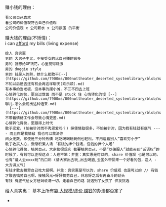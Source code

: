 
赚小钱的理由：
```
看公司自己喜欢
看公司的价值观符合自己价值观
公司价值观 x 公司薪水 x 公司氛围 的平衡
```

赚大钱的理由(不矫情)：<br>
i can [afford](http://whisper.sh/whisper/054f2b0ec135d56ba69e2e49746e9b7ccdfff8#search?q=summer+bikini) my bills (living expense)
```
给人 真实惠
男的 大男子主义，不接受女的比自己赚的钱多
男的 就想给GF钱花，心里觉得舒服
男的 doggie style
男的 钱是人的胆，她什么都敢干[--](https://github.com/7900ms/000nottheater_deserted_systemlibrary/blob/master/supplementary/slang-不知以后是否还有机会再这样聊天(欢乐颂).md)
有本事的当老板，没本事的摆小摊，不三不四去上班
心情转化的快，更见过世面 而不是 stuck 住 心情转化的慢 [--](https://github.com/7900ms/000nottheater_deserted_systemlibrary/blob/master/supplementary/term-聊儿-怎么会说出这种话来.md) 
  [---](https://github.com/7900ms/000nottheater_deserted_systemlibrary/blob/master/supplementary/chain-不带着情绪工作会导致心情更差.md)
心情转化得快，更跟得上时代
敢于恋爱，(怕被针对而不秀恩爱吗？) 纵使情敌很多，不怕被针对，因为我有钱就有底气 ---- 而且你是我情敌 我也可以救济你
阅女无数，即使是三分钟热情 吃吃喝喝玩玩倒也轻松。不用逼着别人“喜欢穷小子”
敢于收买人心，渐渐积累人场 ‘有钱的捧个钱场，没钱的捧个人场’
心情转化得快，犒劳自己，大家都很现实 都要犒劳自己，不是“以德服人”就能买到“话语权”的时候了，有钱可以正视这点：人也不笨：并重：真实惠是可以的，share 价值观 也是可以的。也有“请人去xxxx玩”的口彩 (请大家出去玩,出去喝酒,去国外带回来一个好看的包，送人 - 大方讲义气)
有钱才敢去犒劳自己吃大餐啊，并重：真实惠是可以的，share 价值观 也是可以的 // 有钱才敢去犒劳自己啊，接触风光+好好犒劳自己，休息好之后有再奋斗的劲头
有钱 有底气给女方爸妈说清一切。走着自己的路 就遇到了女孩了 供我挑选
```


给人真实惠：
基本上所有[靠 大规模/虚价 赚钱](https://github.com/7900ms/000nottheater_deserted_systemlibrary/blob/master/supplementary/chain-没编辑的杂志会导致揽活儿坑人.md)的办法都否定了

-
